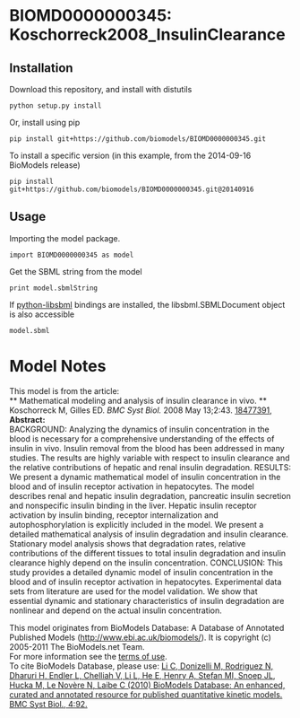 # BIOMD0000000345: Koschorreck2008_InsulinClearance

## Installation

Download this repository, and install with distutils

`python setup.py install`

Or, install using pip

`pip install git+https://github.com/biomodels/BIOMD0000000345.git`

To install a specific version (in this example, from the 2014-09-16 BioModels release)

`pip install git+https://github.com/biomodels/BIOMD0000000345.git@20140916`

## Usage

Importing the model package.

`import BIOMD0000000345 as model`

Get the SBML string from the model

`print model.sbmlString`

If [python-libsbml](https://pypi.python.org/pypi/python-libsbml) bindings are
installed, the libsbml.SBMLDocument object is also accessible

`model.sbml`


# Model Notes


This model is from the article:  
** Mathematical modeling and analysis of insulin clearance in vivo. **   
Koschorreck M, Gilles ED. _BMC Syst Biol._ 2008 May 13;2:43. [
18477391](http://www.ncbi.nlm.nih.gov/pubmed/18477391),  
**Abstract:**   
BACKGROUND: Analyzing the dynamics of insulin concentration in the blood is
necessary for a comprehensive understanding of the effects of insulin in vivo.
Insulin removal from the blood has been addressed in many studies. The results
are highly variable with respect to insulin clearance and the relative
contributions of hepatic and renal insulin degradation. RESULTS: We present a
dynamic mathematical model of insulin concentration in the blood and of
insulin receptor activation in hepatocytes. The model describes renal and
hepatic insulin degradation, pancreatic insulin secretion and nonspecific
insulin binding in the liver. Hepatic insulin receptor activation by insulin
binding, receptor internalization and autophosphorylation is explicitly
included in the model. We present a detailed mathematical analysis of insulin
degradation and insulin clearance. Stationary model analysis shows that
degradation rates, relative contributions of the different tissues to total
insulin degradation and insulin clearance highly depend on the insulin
concentration. CONCLUSION: This study provides a detailed dynamic model of
insulin concentration in the blood and of insulin receptor activation in
hepatocytes. Experimental data sets from literature are used for the model
validation. We show that essential dynamic and stationary characteristics of
insulin degradation are nonlinear and depend on the actual insulin
concentration.

This model originates from BioModels Database: A Database of Annotated
Published Models (http://www.ebi.ac.uk/biomodels/). It is copyright (c)
2005-2011 The BioModels.net Team.  
For more information see the [terms of
use](http://www.ebi.ac.uk/biomodels/legal.html).  
To cite BioModels Database, please use: [Li C, Donizelli M, Rodriguez N,
Dharuri H, Endler L, Chelliah V, Li L, He E, Henry A, Stefan MI, Snoep JL,
Hucka M, Le Novère N, Laibe C (2010) BioModels Database: An enhanced, curated
and annotated resource for published quantitative kinetic models. BMC Syst
Biol., 4:92.](http://www.ncbi.nlm.nih.gov/pubmed/20587024)


